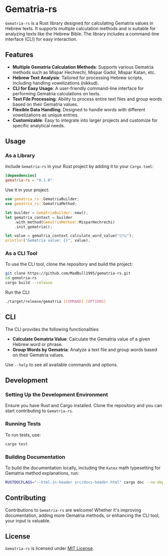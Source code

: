 # Gematria-rs

`Gematria-rs` is a Rust library designed for calculating Gematria values in Hebrew texts. It supports multiple calculation methods and is suitable for analyzing texts like the Hebrew Bible. The library includes a command-line interface (CLI) for easy interaction.

## Features

- **Multiple Gematria Calculation Methods**: Supports various Gematria methods such as Mispar Hechrechi, Mispar Gadol, Mispar Katan, etc.
- **Hebrew Text Analysis**: Tailored for processing Hebrew scripts, including handling vowelizations (nikkud).
- **CLI for Easy Usage**: A user-friendly command-line interface for performing Gematria calculations on texts.
- **Text File Processing**: Ability to process entire text files and group words based on their Gematria values.
- **Flexible Data Handling**: Designed to handle words with different vowelizations as unique entries.
- **Customizable**: Easy to integrate into larger projects and customize for specific analytical needs.

## Usage

### As a Library
Include `Gematria-rs` in your Rust project by adding it to your `Cargo.toml`:

```toml
[dependencies]
gematria-rs = "0.1.0"
```

Use it in your project:

```rust
use gematria_rs::GematriaBuilder;
use gematria_rs::GematriaMethod;

let builder = GematriaBuilder::new();
let gematria_context = builder
    .with_method(GematriaMethod::MisparHechrechi)
    .init_gematria();

let value = gematria_context.calculate_word_value("שלום");
println!("Gematria value: {}", value);
```

### As a CLI Tool
To use the CLI tool, clone the repository and build the project:

```bash
git clone https://github.com/MadBull1995/gematria-rs.git
cd gematria-rs
cargo build --release
```

Run the CLI:

```bash
./target/release/gematria [COMMAND] [OPTIONS]
```

## CLI

The CLI provides the following functionalities:

- **Calculate Gematria Value**: Calculate the Gematria value of a given Hebrew word or phrase.
- **Group Words by Gematria**: Analyze a text file and group words based on their Gematria values.

Use `--help` to see all available commands and options.

## Development

### Setting Up the Development Environment
Ensure you have Rust and Cargo installed. Clone the repository and you can start contributing to `Gematria-rs`.

### Running Tests
To run tests, use:

```bash
cargo test
```

### Building Documentation
To build the documentation locally, including the `Katex` math typesetting for Gematria method explanations, run:

```bash
RUSTDOCFLAGS="--html-in-header src/docs-header.html" cargo doc --no-deps --open
```

## Contributing
Contributions to `Gematria-rs` are welcome! Whether it's improving documentation, adding more Gematria methods, or enhancing the CLI tool, your input is valuable.

<!-- Please read our contributing guidelines (LINK CONTRIBUTING GUIDELINES) to get started. -->

## License
`Gematria-rs` is licensed under [MIT License](LICENSE).